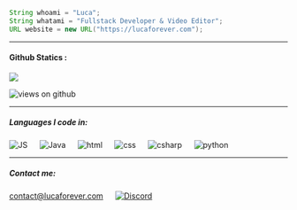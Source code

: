 




```java
String whoami = "Luca";
String whatami = "Fullstack Developer & Video Editor";
URL website = new URL("https://lucaforever.com");
```

<hr />
<h4> Github Statics :</h4>
<p align="left">
<img src="https://github-readme-stats.vercel.app/api?username=LucaForever&show_icons=true&theme=tokyonight&count_private=true"/>
</p>
<p align="left">
<img src="https://komarev.com/ghpvc/?username=LucaForever" alt="views on github" />
<hr /> 
<h5>Languages I code in: </h5>
<p align="left">
    <img alt="JS" src="https://img.shields.io/badge/Javascript-f7e018?style=flat-square&logo=javascript&logoColor=white"/>
    &emsp; 
    <img alt="Java" src="https://img.shields.io/badge/Java-696b70?style=flat-square&logo=oracle&logoColor=white"/>
    &emsp;
    <img alt="html" src="https://img.shields.io/badge/Html5-E54C21?style=flat-square&logo=html5&logoColor=white"/>
    &emsp;
    <img alt="css" src="https://img.shields.io/badge/Css3-214CE5?style=flat-square&logo=css3&logoColor=white"/>
    &emsp; 
    <img alt="csharp" src="https://img.shields.io/badge/CSharp-214CE5?style=flat-square&logo=csharp&logoColor=white"/>
    &emsp; 
    <img alt="python" src="https://img.shields.io/badge/Python-214CE5?style=flat-square&logo=python&logoColor=white"/>
    &emsp; 
    </p>
    <hr />
    <p>
    <h5> Contact me: </h5>
    <p align="left">
    <a href="mailto:contact@lucaforever.com">contact@lucaforever.com</a>
    &emsp; 
    <a href="https://discordapp.com/users/549240664773230632"><img alt="Discord" src="https://img.shields.io/badge/Discord-7289d9?style=for-the-badge&logo=Discord&logoColor=ffffff"/></a>
    </p>
